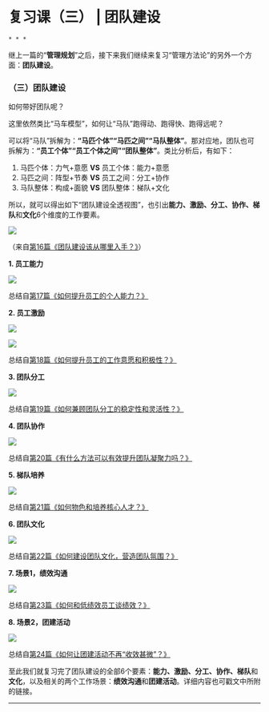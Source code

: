 # 复习课（三） | 团队建设

    * * *

继上一篇的“**管理规划**”之后，接下来我们继续来复习“管理方法论”的另外一个方面：**团队建设**。

### （三）团队建设

如何带好团队呢？

这里依然类比“马车模型”，如何让“马队”跑得动、跑得快、跑得远呢？

可以将“马队”拆解为：**“马匹个体”“马匹之间”“马队整体”**。那对应地，团队也可拆解为：**“员工个体”“员工个体之间”“团队整体”**。类比分析后，有如下：

1.  马匹个体：力气+意愿 **VS** 员工个体：能力+意愿
2.  马匹之间：阵型+节奏 **VS** 员工之间：分工+协作
3.  马队整体：构成+面貌 **VS** 团队整体：梯队+文化

所以，就可以得出如下“团队建设全透视图”，也引出**能力、激励、分工、协作、梯队**和**文化**6个维度的工作要素。

![](https://static001.geekbang.org/resource/image/fd/ae/fd237c45c16f33be24cf7c7f7e2a9fae.png)

（来自[第16篇《团队建设该从哪里入手？》](https://time.geekbang.org/column/article/40043)）

**1\. 员工能力**

![](https://static001.geekbang.org/resource/image/03/ba/03702757b348665303a7b99f93cd04ba.png)

总结自[第17篇《如何提升员工的个人能力？》](https://time.geekbang.org/column/article/40277)

**2\. 员工激励**

![](https://static001.geekbang.org/resource/image/d1/c1/d1896e0c723dae3a75ac418b52a6a0c1.png)

![](https://static001.geekbang.org/resource/image/70/1a/7073ab548c26e541c0942727d6a77a1a.png)

总结自[第18篇《如何提升员工的工作意愿和积极性？》](https://time.geekbang.org/column/article/40313)

**3\. 团队分工**

![](https://static001.geekbang.org/resource/image/13/1f/134d017f15ca99a763b2a49b7a0dbc1f.png)

总结自[第19篇《如何兼顾团队分工的稳定性和灵活性？》](https://time.geekbang.org/column/article/40513)

**4\. 团队协作**

![](https://static001.geekbang.org/resource/image/9b/a3/9ba929d7b237b67ac84a4e2394a7caa3.png)

总结自[第20篇《有什么方法可以有效提升团队凝聚力吗？》](https://time.geekbang.org/column/article/40516)

**5\. 梯队培养**

![](https://static001.geekbang.org/resource/image/fa/0b/fa49ad2abf39eb915fc6e766ed20300b.png)

总结自[第21篇《如何物色和培养核心人才？》](https://time.geekbang.org/column/article/40771)

**6\. 团队文化**

![](https://static001.geekbang.org/resource/image/84/8f/84f09b2acd1c91320111b43a0529a68f.png)

总结自[第22篇《如何建设团队文化，营造团队氛围？》](https://time.geekbang.org/column/article/40772)

**7\. 场景1，绩效沟通**

![](https://static001.geekbang.org/resource/image/54/42/543de304149f0f0f038e1e9aad44a542.png)

总结自[第23篇《如何和低绩效员工谈绩效？》](https://time.geekbang.org/column/article/40776)

**8\. 场景2，团建活动**

![](https://static001.geekbang.org/resource/image/29/11/2987df465b7fbf23e6e2fa419caecc11.png)

总结自[第24篇《如何让团建活动不再“收效甚微”？》](https://time.geekbang.org/column/article/40780)

至此我们就复习完了团队建设的全部6个要素：**能力、激励、分工、协作、梯队**和**文化**，以及相关的两个工作场景：**绩效沟通**和**团建活动**。详细内容也可戳文中所附的链接。

* * *
    